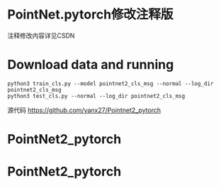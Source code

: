 # PointNet.pytorch修改注释版
注释修改内容详见CSDN

# Download data and running

```
python3 train_cls.py --model pointnet2_cls_msg --normal --log_dir pointnet2_cls_msg
python3 test_cls.py --normal --log_dir pointnet2_cls_msg
```
源代码 https://github.com/yanx27/Pointnet2_pytorch
# PointNet2_pytorch
# PointNet2_pytorch
